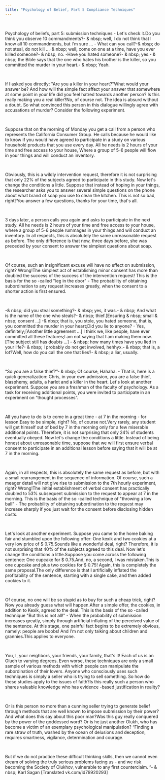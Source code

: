 ```yaml
---
title: "Psychology of Belief, Part 5 Compliance Techniques"
---
```

<br>

<div>
<p>
Psychology of beliefs, part 5: submission techniques - Let's check it.Do you think you observe 10 commandments?- & nbsp; well, I do not think that I know all 10 commandments, but I'm sure ... - What can you call?-& nbsp; do not steal, do not kill ...-& nbsp; well, come on one at a time, have you ever killed someone?- & nbsp; no. -Have you hated someone?- & nbsp; yes.- & nbsp; the Bible says that the one who hates his brother is the killer, so you committed the murder in your heart.- & nbsp; Yeah. 
</p>
</div>
<br>

<div>
<p>
If I asked you directly: "Are you a killer in your heart?"What would your answer be? And how will the simple fact affect your answer that somewhere at some point in your life did you feel hatred towards another person? Is this really making you a real killer?No, of course not. The idea is absurd without a doubt. So what convinced this person in this dialogue willingly agree with accusations of murder? Consider the following experiment. 
</p>
</div>
<br>

<div>
<p>
Suppose that on the morning of Monday you get a call from a person who represents the California Consumer Group. He calls because he would like to know if you would have agreed to participate in a study on various household products that you use every day. All he needs is 2 hours of your time and free access to your house, Where a group of 5-6 people will flow in your things and will conduct an inventory. 
</p>
</div>
<br>

<div>
<p>
Obviously, this is a wildly intervention request, therefore it is not surprising that only 22% of the subjects agreed to participate in this study. Now let's change the conditions a little. Suppose that instead of hoping in your things, the researcher asks you to answer several simple questions on the phone about what brand of soap you use to clean the kitchen. This is not so bad, right?You answer a few questions, thanks for your time, that's all. 
</p>
</div>
<br>

<div>
<p>
3 days later, a person calls you again and asks to participate in the next study. All he needs is 2 hours of your time and free access to your house, where a group of 5-6 people rummages in your things and will conduct an inventory. In all respects, this is absolutely the same unreasonable request as before. The only difference is that now, three days before, she was preceded by your consent to answer the simplest questions about soap. 
</p>
</div>
<br>

<div>
<p>
Of course, such an insignificant excuse will have no effect on submission, right? Wrong!The simplest act of establishing minor consent has more than doubled the success of the success of the intervention request! This is the basis for the so -called "leg in the door" - The probability of obtaining subordination to any request increases greatly, when the consent to a shorter action is first ensured. 
</p>
</div>
<br>

<div>
<p>
-& nbsp; did you steal something?- & nbsp; yes, it was.- & nbsp; And what is the name of the one who steals?- & nbsp; thief.[Ensuring & nbsp; small & nbsp; consent ...] -& nbsp; that is, you stole, you hated someone, that is, you committed the murder in your heart;Did you lie to anyone? - Yes, definitely;[Another little agreement ...] I think we, like people, have ever committed all these features;I am not saying that I am making them now.[The subject still has doubts ...] - & nbsp; how many times have you lied in your life?- & nbsp; I probably do not get involved, hehhyx.- & nbsp; that is, a lot?Well, how do you call the one that lies?- & nbsp; a liar, usually. 
</p>
</div>
<br>

<div>
<p>
“So you are a false thief?”- & nbsp; Of course, Hahaha. - That is, here is a quick generalization: Chris, in your own admission, you are a false thief, blasphemy, adults, a harlot and a killer in the heart. Let's look at another experiment. Suppose you are a freshman of the faculty of psychology. As a task for receiving additional points, you were invited to participate in an experiment on “thought processes”. 
</p>
</div>
<br>

<div>
<p>
All you have to do is to come in a great time - at 7 in the morning - for lesson.Easy to be simple, right? No, of course not.Very rarely, any student will get himself out of bed by 7 in the morning only for a few miserable additional points. Therefore, it is not surprising that only 24% of students eventually obeyed. Now let's change the conditions a little. Instead of being honest about unreasonable time, suppose that we will first ensure verbal consent to participate in an additional lesson before saying that it will be at 7 in the morning. 
</p>
</div>
<br>

<div>
<p>
Again, in all respects, this is absolutely the same request as before, but with a small rearrangement in the sequence of information. Of course, such a meager detail will not give rise to submission to the 7th hourly experiment, right? Wrong!The initial establishment of verbal consent has practically doubled to 53% subsequent submission to the request to appear at 7 in the morning. This is the basis of the so -called technique of "throwing a low ball" - The probability of obtaining subordination to the request may increase sharply if you just wait for the consent before disclosing hidden costs. 
</p>
</div>
<br>

<div>
<p>
Let's look at another experiment. Suppose you came to the home baking fair and stumbled upon the following offer: One kexik and two cookies at a very low price of $ 0.75.Sounds like a wonderful deal, right? Therefore, it is not surprising that 40% of the subjects agreed to this deal. Now let's change the conditions a little.Suppose you come across the following sentence: One cupcake for $ 0.75.And, no, a second, I was mistaken.This is one cupcake and plus two cookies for $ 0.75! Again, this is completely the same proposal.The only difference is that I artificially inflated the profitability of the sentence, starting with a single cake, and then added cookies to it. 
</p>
</div>
<br>

<div>
<p>
Of course, no one will be so stupid as to buy for such a cheap trick, right? Now you already guess what will happen.After a simple offer, the cookies, in addition to Kexik, agreed to the deal. This is the basis of the so -called technique "But this is not all!" - When the probability of submission increases greatly, simply through artificial inflating of the perceived value of the sentence. At this stage, one painful fact begins to be extremely obvious, namely: people are boobs! And I'm not only talking about children and grannies.This applies to everyone. 
</p>
</div>
<br>

<div>
<p>
You, I, your neighbors, your friends, your family, that's it! Each of us is an Oluch to varying degrees. Even worse, these techniques are only a small sample of various methods with which people can manipulate the subordination of their lovers. Anyone who consciously uses such techniques is simply a seller who is trying to sell something. So how do these studies apply to the issues of faith?Is this really such a person who shares valuable knowledge who has evidence -based justification in reality? 
</p>
</div>
<br>

<div>
<p>
Or is this person no more than a cunning seller trying to generate belief through methods that are well known to impose submission by their power? And what does this say about this poor man?Was this guy really conquered by the power of the goddessed word? Or is he just another Olukh, who has become a victim of an exemplary psychological manipulation? “Finding a rare straw of truth, washed by the ocean of delusions and deception, requires smartness, vigilance, determination and courage. 
</p>
</div>
<br>

<div>
<p>
But if we do not practice these difficult thinking skills, then we cannot even dream of solving the truly serious problems facing us - and we risk becoming the Society of Olukhov, vulnerable to any first counterclaim. ”- & nbsp; Karl Sagan [Translated vk.com/id79920293] 
</p>
</div>
<br>